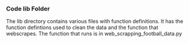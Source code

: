 ### Code lib Folder

The lib directory contains various files with function definitions. It has the function defintions used to clean the data and the function that webscrapes. The function that runs is in web_scrapping_football_data.py

